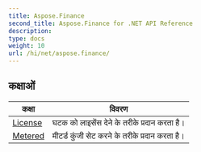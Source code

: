 ```yaml
---
title: Aspose.Finance
second_title: Aspose.Finance for .NET API Reference
description: 
type: docs
weight: 10
url: /hi/net/aspose.finance/
---
```



## कक्षाओं

| कक्षा | विवरण |
| --- | --- |
| [License](./license/) | घटक को लाइसेंस देने के तरीके प्रदान करता है। |
| [Metered](./metered/) | मीटर्ड कुंजी सेट करने के तरीके प्रदान करता है। |


